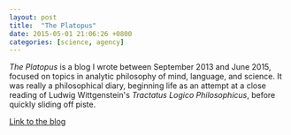 ```yaml
---
layout: post
title:  "The Platopus"
date: 2015-05-01 21:06:26 +0800
categories: [science, agency]
---
```


_The Platopus_ is a blog I wrote between September 2013 and June 2015, focused on topics in analytic philosophy of mind, language, and science. It was really a philosophical diary, beginning life as an attempt at a close reading of Ludwig Wittgenstein's _Tractatus Logico Philosophicus_, before quickly sliding off piste.

[Link to the blog](https://leplatopus.wordpress.com/)
